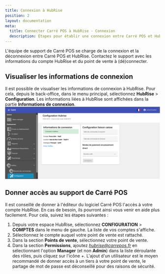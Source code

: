 ```yaml
---
title: Connexion à HubRise
position: 2
layout: documentation
meta:
  title: Connecter Carré POS à HubRise - Connexion
  description: Étapes pour établir une connexion entre Carré POS et HubRise. Connectez votre caisse et synchronisez vos données avec d'autres applications.
---
```


L'équipe de support de Carré POS se charge de la connexion et la déconnexion entre Carré POS et HubRise. Contactez le support avec les informations du compte HubRise et du point de vente à (dé)connecter.

## Visualiser les informations de connexion

Il est possible de visualiser les informations de connexion à HubRise. Pour cela, depuis le back-office, dans le menu principal, sélectionnez **HubRise** > **Configuration**. Les informations liées à HubRise sont affichées dans la partie **Informations de connexion**.
   ![Connexion à HubRise - Informations de connexion](../images/006-fr-carre-pos-informations-connexion.png)

## Donner accès au support de Carré POS

Il est conseillé de donner à l'éditeur du logiciel Carré POS l'accès à votre compte HubRise. En cas de besoin, ils pourront ainsi vous venir en aide plus facilement. Pour cela, suivez les étapes suivantes :

1. Depuis votre espace HubRise, sélectionnez **CONFIGURATION** > **COMPTES** dans le menu de gauche. La liste de vos comptes s'affiche.
1. Sélectionnez le compte auquel votre point de vente est rattaché.
1. Dans la section **Points de vente**, sélectionnez votre point de vente.
1. Dans la section **Permissions**, ajoutez *hubrise@carrepos.fr* en sélectionnant l'option **Manager** (et non **Admin**) dans la liste déroulante des rôles, puis cliquez sur l'icône *+*. L'ajout d'un utilisateur est le moyen recommandé de donner accès à un tiers à votre point de vente, le partage de mot de passe est déconseillé pour des raisons de sécurité.